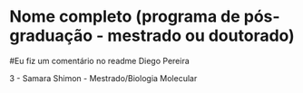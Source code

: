 # Nome completo (programa de pós-graduação - mestrado ou doutorado)

#Eu fiz um comentário no readme Diego Pereira

3 - Samara Shimon - Mestrado/Biologia Molecular

